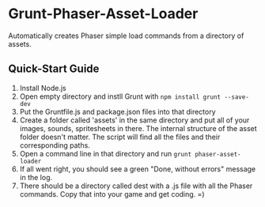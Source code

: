 # Grunt-Phaser-Asset-Loader
Automatically creates Phaser simple load commands from a directory of assets.

## Quick-Start Guide
1. Install Node.js
2. Open empty directory and instll Grunt with `npm install grunt --save-dev`
3. Put the Gruntfile.js and package.json files into that directory
4. Create a folder called 'assets' in the same directory and put all of your images, sounds, spritesheets in there. The internal structure of the asset folder doesn't matter. The script will find all the files and their corresponding paths.
5. Open a command line in that directory and run `grunt phaser-asset-loader`
6. If all went right, you should see a green "Done, without errors" message in the log.
7. There should be a directory called dest with a .js file with all the Phaser commands. Copy that into your game and get coding. =)
